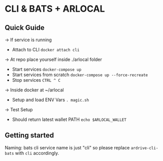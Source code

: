 # CLI & BATS + ARLOCAL

## Quick Guide

-> If service is running
- Attach to CLI `docker attach cli`

-> At repo place yourself inside ./arlocal folder
- Start services `docker-compose up`
- Start services from scratch `docker-compose up --force-recreate`
- Stop services `CTRL ^ C`

-> Inside docker at ~/arlocal
- Setup and load ENV Vars `. magic.sh`

-> Test Setup
- Should return latest wallet PATH `echo $ARLOCAL_WALLET`

## Getting started

Naming: bats cli service name is just "cli" so please replace `ardrive-cli-bats` with `cli` accordingly.
